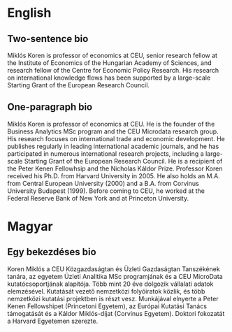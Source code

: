 # English
## Two-sentence bio
Miklós Koren is professor of economics at CEU, senior research fellow at the Institute of Economics of the Hungarian Academy of Sciences, and research fellow of the Centre for Economic Policy Research. His research on international knowledge flows has been supported by a large-scale Starting Grant of the European Research Council. 

## One-paragraph bio
Miklós Koren is professor of economics at CEU. He is the founder of the Business Analytics MSc program and the CEU Microdata research group. His research focuses on international trade and economic development. He publishes regularly in leading international academic journals, and he has participated in numerous international research projects, including a large-scale Starting Grant of the European Research Council. He is a recipient of the Peter Kenen Fellowhsip and the Nicholas Káldor Prize. Professor Koren received his Ph.D. from Harvard University in 2005. He also holds an M.A. from Central European University (2000) and a B.A. from Corvinus University Budapest (1999). Before coming to CEU, he worked at the Federal Reserve Bank of New York and at Princeton University.

# Magyar
## Egy bekezdéses bio
Koren Miklós a CEU Közgazdaságtan és Üzleti Gazdaságtan Tanszékének tanára, az egyetem Üzleti Analitika MSc programjának és a CEU MicroData kutatócsoportjának alapítója. Több mint 20 éve dolgozik vállalati adatok elemzésével. Kutatását vezető nemzetközi folyóiratok közlik, és több nemzetközi kutatási projektben is részt vesz. Munkájával elnyerte a Peter Kenen Fellowshipet (Princetoni Egyetem), az Európai Kutatási Tanács támogatását és a Káldor Miklós-díjat (Corvinus Egyetem). Doktori fokozatát a Harvard Egyetemen szerezte.
